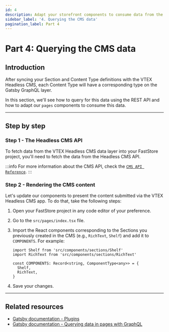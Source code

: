 ```yaml
---
id: 4
description: Adapt your storefront components to consume data from the VTEX Headless CMS.
sidebar_label: '4. Querying the CMS data'
pagination_label: Part 4
---
```


# Part 4: Querying the CMS data

## Introduction

After syncing your Section and Content Type definitions with the VTEX Headless CMS, each Content Type will have a corresponding type on the Gatsby GraphQL layer.

In this section, we'll see how to query for this data using the REST API and how to adapt our `pages` components to consume this data.

---

## Step by step

### Step 1 - The Headless CMS API

To fetch data from the VTEX Headless CMS data layer into your FastStore project, you'll need to fetch the data from the Headless CMS API.

:::info
For more information about the CMS API, check the [`CMS API Reference`](https://developers.vtex.com/docs/api-reference/headless-cms-api#get-/_v/cms/api/-builderId-/-content-type-).
:::

### Step 2 - Rendering the CMS content

Let's update our components to present the content submitted via the VTEX Headless CMS app. To do that, take the following steps:

1. Open your FastStore project in any code editor of your preference.
2. Go to the `src/pages/index.tsx` file.
3. Import the React components corresponding to the Sections you previously created in the CMS (e.g., `RichText`, `Shelf`) and add it to `COMPONENTS`. For example:

    ```tsx {3,8} title="src/components/RenderCMS.tsx"
    import Shelf from 'src/components/sections/Shelf'
    import RichText from 'src/components/sections/RichText'

    const COMPONENTS: Record<string, ComponentType<any>> = {
      Shelf,
      RichText,
    }
    ```

4. Save your changes.

---

## Related resources

- [Gatsby documentation - Plugins](https://www.gatsbyjs.com/docs/how-to/plugins-and-themes/)
- [Gatsby documentation - Querying data in pages with GraphQL](https://www.gatsbyjs.com/docs/how-to/querying-data/page-query/)